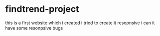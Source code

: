 # findtrend-project
this is a first website which i created i tried to create it resopnsive i can it have some resonpsive bugs
